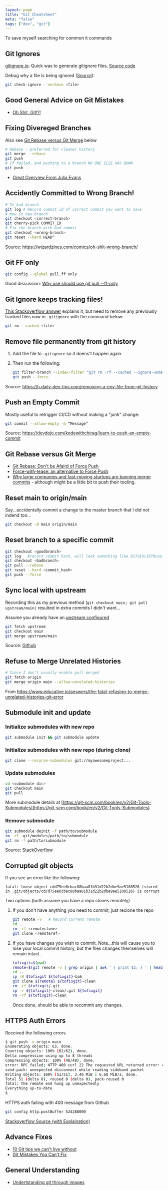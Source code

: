 ```yaml
---
layout: page
title: "Git Cheatsheet"
meta: "false"
tags: ["dev", "git"]
---
```


To save myself searching for common it commands

## Git Ignores

[gitignore.io](https://www.toptal.com/developers/gitignore): Quick was to generate gitignore files.  [Source code](https://github.com/toptal/gitignore.io)

Debug why a file is being ignored ([Source](https://alexwlchan.net/2020/til-using-git-check-ignore-to-debug-your-gitignore/)):

```sh
git check-ignore --verbose <file>
```

## Good General Advice on Git Mistakes

- [Oh Shit, Git!?!](https://ohshitgit.com/)

## Fixing Divereged Branches

Also see [Git Rebase versus Git Merge](#git-rebase-versus-git-merge) below

```sh
# Rebase - preferred for cleaner history
git merge --rebase
git push
# If failed, and pushing to a branch NO ONE ELSE HAS DOWN
git push --
```



- [Great Overview From Julia Evans](https://wizardzines.com/comics/fixing-diverged-branches/?utmsource=newcomics)

## Accidently Committed to Wrong Branch!

```sh
# In bad branch
git log # Record commit id of correct commit you want to save
# Now in new branch
git checkout <correct-branch>
git cherry-pick COMMIT_ID
# Fix the branch with bad commit
git checkout <wrong-branch>
git reset --hard HEAD^
```

Source: <https://wizardzines.com/comics/oh-shit-wrong-branch/>

## Git FF only

```sh
git config --global pull.ff only
```

Good discussion: [Why use should use git pull --ff-only](https://blog.sffc.xyz/post/185195398930/why-you-should-use-git-pull-ff-only-git-is-a)

## Git Ignore keeps tracking files!

[This Stackoverflow answer](https://stackoverflow.com/a/1274447) explains it, but need to remove any previously tracked files now in `.gitignore` with the command below:
  
```sh
git rm --cached <file>
```

## Remove file permanently from git history

1. Add the file to `.gitignore` so it doens't happen again.
2. Then run the following:

    ```sh
    git filter-branch --index-filter "git rm -rf --cached --ignore-unmatch <filetoremove>" HEAD
    git push --force
    ```

Source: <https://h.daily-dev-tips.com/removing-a-env-file-from-git-history>

## Push an Empty Commit

Mostly useful to retrigger CI/CD without making a "junk" change:

```sh
git commit --allow-empty -m “Message”
```

Source: <https://devdojo.com/kodewithchirag/learn-to-push-an-empty-commit>

## Git Rebase versus Git Merge

- [Git Rebase: Don't be Afaird of Force Push](https://blog.verslu.is/git/git-rebase/)
- [Force-with-lease: an alternative to Force Push](http://weiqingtoh.github.io/force-with-lease/)
- [Why large companies and fast-moving startups are banning merge commits](https://graphite.dev/blog/why-ban-merge-commits) - although might be a little bit to push their tooling.

## Reset main to origin/main

Say...accidentally commit a change to the master branch that I did not indend too...

```sh
git checkout -B main origin/main
```

## Reset branch to a specific commit

```sh
git checkout <goodbranch>
git log   #record commit hash, will look something like 617d1bc1870caaf36b65d5062b6e091437a44c5b
git checkout <badbranch>
git pull --rebase
git reset --hard <commit_hash>
git push --force
```

## Sync local with upstream

Recording this as my previous method (`git checkout main; git pull upstream/main)` resulted in extra commits I didn't want...

Assume you already have an [upstream configured](https://docs.github.com/en/free-pro-team@latest/github/collaborating-with-issues-and-pull-requests/configuring-a-remote-for-a-fork)

```sh
git fetch upstream
git checkout main
git merge upstream/main
```

Source: [Github](https://docs.github.com/en/free-pro-team@latest/github/collaborating-with-issues-and-pull-requests/syncing-a-fork)

## Refuse to Merge Unrelated Histories

```sh
# Since I don't usually enable pull merged
git fetch origin
git merge origin main --allow-unrelated-histories
```

From <https://www.educative.io/answers/the-fatal-refusing-to-merge-unrelated-histories-git-error>

## Submodule init and update

### Initialize submodules with new repo

  ```sh
  git submodule init && git submodule update
  ```

### Initialize submodules with new repo (during clone)

  ```sh
  git clone --recurse-submodules git://myawesomeproject...
  ```

### Update submodules

  ```sh
  cd <submodule dir>
  git checkout main
  git pull
  ```

More submodule details at [https://git-scm.com/book/en/v2/Git-Tools-Submodules](https://git-scm.com/book/en/v2/Git-Tools-Submodules)

### Remove submodule

```sh
git submodule deinit -f path/to/submodule
rm -rf .git/modules/path/to/submodule
git rm -f path/to/submodule
```

Source: [StackOverflow](https://stackoverflow.com/questions/1260748/how-do-i-remove-a-submodule/21211232#21211232)

## Corrupted git objects

If you see an error like the following:

```text
fatal: loose object cdd75ee0cbac88baa81b31d22b2dbe9ae5108526 (stored in .git/objects/cd/d75ee0cbac88baa81b31d22b2dbe9ae5108526) is corrupt
```

Two options (both assume you have a repo clones remotely)

1. If you don't have anything you need to commit, just reclone the repo

   ```sh
   git remote -v   # Record current remote
   cd ..
   rm -rf <remoteclone>
   git clone <remoteref>
   ```

2. If you have changes you wish to commit.  Note...this will cause you to lose your local commit history, but the files changes themselves will remain intact.

   ```sh
   tofixgit=$(pwd)
   remote=$(git remote -v | grep origin | awk ' { print $2; } ' | head -1) # Get current remote
   cd ..
   cp -R $tofixgit ${tofixgit}-bak
   git clone ${remote} ${tofixgit}-clean
   rm -rf $tofixgit/.git
   cp -r ${tofixgit}-clean/.git ${tofixgit}
   rm -rf ${tofixgit}-clean
   ```

   Once done, should be able to recommit any changes.

## HTTPS Auth Errors

Received the following errors

```sh
$ git push -u origin main
Enumerating objects: 63, done.
Counting objects: 100% (62/62), done.
Delta compression using up to 8 threads
Compressing objects: 100% (48/48), done.
error: RPC failed; HTTP 400 curl 22 The requested URL returned error: 400
send-pack: unexpected disconnect while reading sideband packet
Writing objects: 100% (51/51), 3.40 MiB | 6.68 MiB/s, done.
Total 51 (delta 8), reused 0 (delta 0), pack-reused 0
fatal: the remote end hung up unexpectedly
Everything up-to-date
$
```

HTTPS auth failing with 400 message from Github

```sh
git config http.postBuffer 524288000
```

[Stackoverflow Source (with Explaination)](https://stackoverflow.com/a/6849424)


## Advance Fixes

- [10 Git tips we can't live without](https://opensource.com/article/22/4/git-tips)
- [Git Mistakes You Can't Fix](https://wizardzines.com/comics/git-mistakes-cant-fix/)

## General Understanding

- [Undertstanding git through images](https://dev.to/nopenoshishi/understanding-git-through-images-4an1)